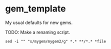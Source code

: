 gem_template
============

My usual defaults for new gems.

TODO: Make a renaming script.

    sed -i "" "s/mygem/mygem2/g" *.* **/*.* *file

